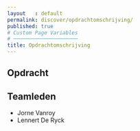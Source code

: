 ```yaml
---
layout   : default
permalink: discover/opdrachtomschrijving/
published: true
# Custom Page Variables
# ─────────────────────
title: Opdrachtomschrijving
---
```


## Opdracht

## Teamleden

- Jorne Vanroy
- Lennert De Ryck